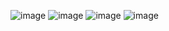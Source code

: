 ![image](https://github.com/mfcanesesr/SaludMental/assets/63917756/45366e5b-42a9-47f9-884f-30bd0386b646)
![image](https://github.com/mfcanesesr/SaludMental/assets/63917756/f1deb4d3-3683-45fb-865d-ff68240d5f7f)
![image](https://github.com/mfcanesesr/SaludMental/assets/63917756/45c50ad7-69eb-49d0-b51e-379a1b14d464)
![image](https://github.com/mfcanesesr/SaludMental/assets/63917756/e2676192-f960-4ee8-a9eb-76fd0a0fd000)
